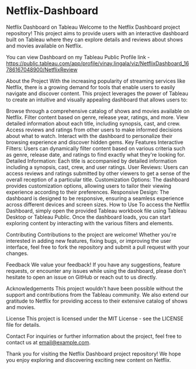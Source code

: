 # Netflix-Dashboard

Netflix Dashboard on Tableau
Welcome to the Netflix Dashboard project repository! This project aims to provide users with an interactive dashboard built on Tableau where they can explore details and reviews about shows and movies available on Netflix.

You can view Dashboard on my Tableau Public Profile link - https://public.tableau.com/app/profile/vinay.lingala/viz/NetflixDashboard_16786167048900/NetflixReview

About the Project
With the increasing popularity of streaming services like Netflix, there is a growing demand for tools that enable users to easily navigate and discover content. This project leverages the power of Tableau to create an intuitive and visually appealing dashboard that allows users to:

Browse through a comprehensive catalog of shows and movies available on Netflix.
Filter content based on genre, release year, ratings, and more.
View detailed information about each title, including synopsis, cast, and crew.
Access reviews and ratings from other users to make informed decisions about what to watch.
Interact with the dashboard to personalize their browsing experience and discover hidden gems.
Key Features
Interactive Filters: Users can dynamically filter content based on various criteria such as genre, release date, and ratings to find exactly what they're looking for.
Detailed Information: Each title is accompanied by detailed information including a synopsis, cast, crew, and user ratings.
User Reviews: Users can access reviews and ratings submitted by other viewers to get a sense of the overall reception of a particular title.
Customization Options: The dashboard provides customization options, allowing users to tailor their viewing experience according to their preferences.
Responsive Design: The dashboard is designed to be responsive, ensuring a seamless experience across different devices and screen sizes.
How to Use
To access the Netflix Dashboard, simply open the provided Tableau workbook file using Tableau Desktop or Tableau Public. Once the dashboard loads, you can start exploring content by interacting with the various filters and elements.

Contributing
Contributions to the project are welcome! Whether you're interested in adding new features, fixing bugs, or improving the user interface, feel free to fork the repository and submit a pull request with your changes.

Feedback
We value your feedback! If you have any suggestions, feature requests, or encounter any issues while using the dashboard, please don't hesitate to open an issue on GitHub or reach out to us directly.

Acknowledgements
This project wouldn't have been possible without the support and contributions from the Tableau community. We also extend our gratitude to Netflix for providing access to their extensive catalog of shows and movies.

License
This project is licensed under the MIT License - see the LICENSE file for details.

Contact
For inquiries or further information about the project, feel free to contact us at email@example.com.

Thank you for visiting the Netflix Dashboard project repository! We hope you enjoy exploring and discovering exciting new content on Netflix.
